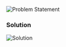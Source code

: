 ![Problem Statement](https://github.com/cpp-rakesh/introduction_to_algorithms_CLRS/blob/master/chapter_2_getting_started/2.3_designing_algorithms/exercises/2.3-3/problem.png)

### Solution
![Solution](https://github.com/cpp-rakesh/introduction_to_algorithms_CLRS/blob/master/chapter_2_getting_started/2.3_designing_algorithms/exercises/2.3-3/repo/2.3-3.png)
